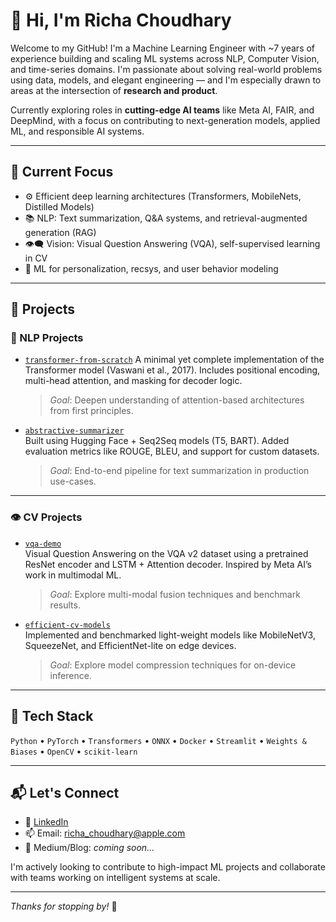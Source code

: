 # 👋 Hi, I'm Richa Choudhary

Welcome to my GitHub! I'm a Machine Learning Engineer with ~7 years of experience building and scaling ML systems across NLP, Computer Vision, and time-series domains. I'm passionate about solving real-world problems using data, models, and elegant engineering — and I'm especially drawn to areas at the intersection of **research and product**.

Currently exploring roles in **cutting-edge AI teams** like Meta AI, FAIR, and DeepMind, with a focus on contributing to next-generation models, applied ML, and responsible AI systems.

---

## 🔬 Current Focus

- ⚙️ Efficient deep learning architectures (Transformers, MobileNets, Distilled Models)
- 📚 NLP: Text summarization, Q&A systems, and retrieval-augmented generation (RAG)
- 👁️‍🗨️ Vision: Visual Question Answering (VQA), self-supervised learning in CV
- 🧠 ML for personalization, recsys, and user behavior modeling

---

## 📂 Projects

### 🧠 NLP Projects

- [`transformer-from-scratch`]([https://github.com/yourusername/transformer-from-scratch](https://github.com/richachoudhary/MLCoding/blob/main/NLP_GENAI/transformer.py))  
  A minimal yet complete implementation of the Transformer model (Vaswani et al., 2017). Includes positional encoding, multi-head attention, and masking for decoder logic.  
  > *Goal*: Deepen understanding of attention-based architectures from first principles.

- [`abstractive-summarizer`](https://github.com/yourusername/abstractive-summarizer)  
  Built using Hugging Face + Seq2Seq models (T5, BART). Added evaluation metrics like ROUGE, BLEU, and support for custom datasets.  
  > *Goal*: End-to-end pipeline for text summarization in production use-cases.

---

### 👁️ CV Projects

- [`vqa-demo`]()  
  Visual Question Answering on the VQA v2 dataset using a pretrained ResNet encoder and LSTM + Attention decoder. Inspired by Meta AI’s work in multimodal ML.  
  > *Goal*: Explore multi-modal fusion techniques and benchmark results.

- [`efficient-cv-models`]()  
  Implemented and benchmarked light-weight models like MobileNetV3, SqueezeNet, and EfficientNet-lite on edge devices.  
  > *Goal*: Explore model compression techniques for on-device inference.

---

## 🧰 Tech Stack

`Python` • `PyTorch` • `Transformers` • `ONNX` • `Docker` • `Streamlit` • `Weights & Biases` • `OpenCV` • `scikit-learn`

---

## 📬 Let's Connect

- 💼 [LinkedIn](https://www.linkedin.com/in/richa-choudhary/)  
- 📫 Email: richa_choudhary@apple.com  
- 🧠 Medium/Blog: *coming soon...*

I'm actively looking to contribute to high-impact ML projects and collaborate with teams working on intelligent systems at scale.

---

*Thanks for stopping by!* 🌱
